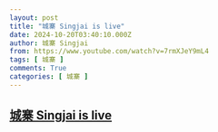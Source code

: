 ```yaml
---
layout: post
title: "城寨 Singjai is live"
date: 2024-10-20T03:40:10.000Z
author: 城寨 Singjai
from: https://www.youtube.com/watch?v=7rmXJeY9mL4
tags: [ 城寨 ]
comments: True
categories: [ 城寨 ]
---
```

<!--1729395610000-->
[城寨 Singjai is live](https://www.youtube.com/watch?v=7rmXJeY9mL4)
------

<div>

</div>
